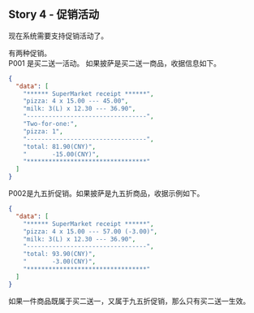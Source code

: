Story 4 - 促销活动
---

现在系统需要支持促销活动了。

有两种促销。\
P001 是买二送一活动。
如果披萨是买二送一商品，收据信息如下。
```json
{
  "data": [
    "****** SuperMarket receipt ******",
    "pizza: 4 x 15.00 --- 45.00",
    "milk: 3(L) x 12.30 --- 36.90",
    "---------------------------------",
    "Two-for-one:",
    "pizza: 1",
    "---------------------------------",
    "total: 81.90(CNY)",
    "       -15.00(CNY)",
    "*********************************"
  ]
}
```

P002是九五折促销。如果披萨是九五折商品，收据示例如下。
```json
{
  "data": [
    "****** SuperMarket receipt ******",
    "pizza: 4 x 15.00 --- 57.00 (-3.00)",
    "milk: 3(L) x 12.30 --- 36.90",
    "---------------------------------",
    "total: 93.90(CNY)",
    "       -3.00(CNY)",
    "*********************************"
  ]
}
```

如果一件商品既属于买二送一，又属于九五折促销，那么只有买二送一生效。
